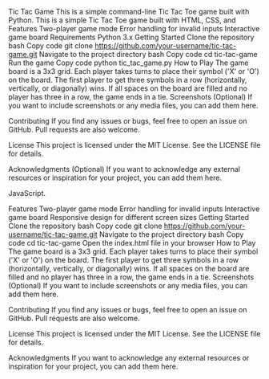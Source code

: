 
Tic Tac Game
This is a simple command-line Tic Tac Toe game built with Python.
This is a simple Tic Tac Toe game built with HTML, CSS, and 
Features
Two-player game mode
Error handling for invalid inputs
Interactive game board
Requirements
Python 3.x
Getting Started
Clone the repository
bash
Copy code
git clone https://github.com/your-username/tic-tac-game.git
Navigate to the project directory
bash
Copy code
cd tic-tac-game
Run the game
Copy code
python tic_tac_game.py
How to Play
The game board is a 3x3 grid.
Each player takes turns to place their symbol ('X' or 'O') on the board.
The first player to get three symbols in a row (horizontally, vertically, or diagonally) wins.
If all spaces on the board are filled and no player has three in a row, the game ends in a tie.
Screenshots
(Optional) If you want to include screenshots or any media files, you can add them here.

Contributing
If you find any issues or bugs, feel free to open an issue on GitHub. Pull requests are also welcome.

License
This project is licensed under the MIT License. See the LICENSE file for details.

Acknowledgments
(Optional) If you want to acknowledge any external resources or inspiration for your project, you can add them here.






JavaScript.

Features
Two-player game mode
Error handling for invalid inputs
Interactive game board
Responsive design for different screen sizes
Getting Started
Clone the repository
bash
Copy code
git clone https://github.com/your-username/tic-tac-game.git
Navigate to the project directory
bash
Copy code
cd tic-tac-game
Open the index.html file in your browser
How to Play
The game board is a 3x3 grid.
Each player takes turns to place their symbol ('X' or 'O') on the board.
The first player to get three symbols in a row (horizontally, vertically, or diagonally) wins.
If all spaces on the board are filled and no player has three in a row, the game ends in a tie.
Screenshots
(Optional) If you want to include screenshots or any media files, you can add them here.

Contributing
If you find any issues or bugs, feel free to open an issue on GitHub. Pull requests are also welcome.

License
This project is licensed under the MIT License. See the LICENSE file for details.

Acknowledgments
 If you want to acknowledge any external resources or inspiration for your project, you can add them here.






